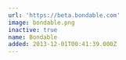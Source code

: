 ```yaml
---
url: 'https://beta.bondable.com'
image: bondable.png
inactive: true
name: Bondable
added: 2013-12-01T00:41:39.000Z
---
```

